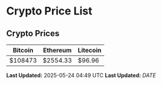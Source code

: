 # Crypto Price List

## Crypto Prices
| Bitcoin | Ethereum | Litecoin |
| ------- | -------- | -------- |
| $108473 | $2554.33 | $96.96 |
**Last Updated:** 2025-05-24 04:49 UTC
**Last Updated:** $DATE$
